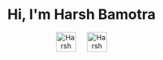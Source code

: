 <h1 align="center">Hi, I'm Harsh Bamotra</h1>
<p align="center">
  <a href="https://www.instagram.com/perfect_ography/"><img alt="Harsh Bamotra" width="40px" src="https://cdn.jsdelivr.net/npm/simple-icons@v3/icons/instagram.svg"/></a>
  &emsp;
  <a href="https://www.linkedin.com/in/harshbamotra/"><img alt="Harsh Bamotra" width="40px" src="https://cdn.jsdelivr.net/npm/simple-icons@v3/icons/linkedin.svg"/></a>
</p>





